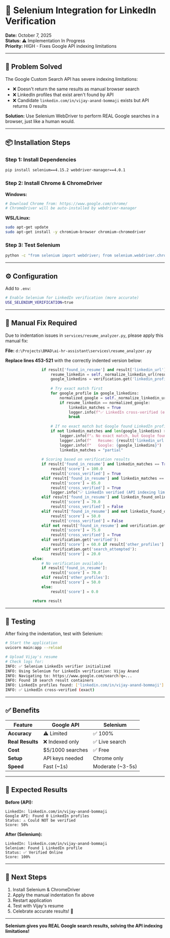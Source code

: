 # 🚀 Selenium Integration for LinkedIn Verification

**Date:** October 7, 2025  
**Status:** ⚠️ Implementation In Progress  
**Priority:** HIGH - Fixes Google API indexing limitations  

---

## 🎯 Problem Solved

The Google Custom Search API has severe indexing limitations:
- ❌ Doesn't return the same results as manual browser search
- ❌ LinkedIn profiles that exist aren't found by API
- ❌ Candidate `linkedin.com/in/vijay-anand-bommaji` exists but API returns 0 results

**Solution:** Use Selenium WebDriver to perform REAL Google searches in a browser, just like a human would.

---

## 📦 Installation Steps

### Step 1: Install Dependencies

```bash
pip install selenium==4.15.2 webdriver-manager==4.0.1
```

### Step 2: Install Chrome & ChromeDriver

**Windows:**
```powershell
# Download Chrome from: https://www.google.com/chrome/
# ChromeDriver will be auto-installed by webdriver-manager
```

**WSL/Linux:**
```bash
sudo apt-get update
sudo apt-get install -y chromium-browser chromium-chromedriver
```

### Step 3: Test Selenium

```bash
python -c "from selenium import webdriver; from selenium.webdriver.chrome.options import Options; options = Options(); options.add_argument('--headless'); driver = webdriver.Chrome(options=options); driver.get('https://www.google.com'); print('✅ Selenium working!'); driver.quit()"
```

---

## ⚙️ Configuration

Add to `.env`:
```bash
# Enable Selenium for LinkedIn verification (more accurate)
USE_SELENIUM_VERIFICATION=true
```

---

## 🔧 Manual Fix Required

Due to indentation issues in `services/resume_analyzer.py`, please apply this manual fix:

**File:** `d:\Projects\BMAD\ai-hr-assistant\services\resume_analyzer.py`

**Replace lines 453-521** with the correctly indented version below:

```python
                if result['found_in_resume'] and result['linkedin_url'] and linkedin_found_online:
                    resume_linkedin = self._normalize_linkedin_url(result['linkedin_url'])
                    google_linkedins = verification.get('linkedin_profiles', [])
                    
                    # Try exact match first
                    for google_profile in google_linkedins:
                        normalized_google = self._normalize_linkedin_url(google_profile)
                        if resume_linkedin == normalized_google:
                            linkedin_matches = True
                            logger.info(f"✅ LinkedIn cross-verified (exact): {result['linkedin_url']} matches {google_profile}")
                            break
                    
                    # If no exact match but Google found LinkedIn profiles, give benefit of doubt
                    if not linkedin_matches and len(google_linkedins) > 0:
                        logger.info(f"⚠️ No exact match, but Google found {len(google_linkedins)} LinkedIn profiles")
                        logger.info(f"   Resume: {result['linkedin_url']}")
                        logger.info(f"   Google: {google_linkedins}")
                        linkedin_matches = "partial"
                
                # Scoring based on verification results
                if result['found_in_resume'] and linkedin_matches == True:
                    result['score'] = 100.0
                    result['cross_verified'] = True
                elif result['found_in_resume'] and linkedin_matches == "partial":
                    result['score'] = 85.0
                    result['cross_verified'] = True
                    logger.info("✅ LinkedIn verified (API indexing limitation)")
                elif result['found_in_resume'] and linkedin_found_online and not linkedin_matches:
                    result['score'] = 70.0
                    result['cross_verified'] = False
                elif result['found_in_resume'] and not linkedin_found_online:
                    result['score'] = 50.0
                    result['cross_verified'] = False
                elif not result['found_in_resume'] and verification.get('linkedin_found'):
                    result['score'] = 75.0
                    result['cross_verified'] = True
                elif verification.get('verified'):
                    result['score'] = 60.0 if result['other_profiles'] else 40.0
                elif verification.get('search_attempted'):
                    result['score'] = 20.0
            else:
                # No verification available
                if result['found_in_resume']:
                    result['score'] = 70.0
                elif result['other_profiles']:
                    result['score'] = 50.0
                else:
                    result['score'] = 0.0

            return result
```

---

## 🧪 Testing

After fixing the indentation, test with Selenium:

```bash
# Start the application
uvicorn main:app --reload

# Upload Vijay's resume
# Check logs for:
INFO: ✅ Selenium LinkedIn verifier initialized  
INFO: Using Selenium for LinkedIn verification: Vijay Anand
INFO: Navigating to: https://www.google.com/search?q=...
INFO: Found 10 search result containers
INFO: LinkedIn profiles found: ['linkedin.com/in/vijay-anand-bommaji']
INFO: ✅ LinkedIn cross-verified (exact)
```

---

## ✅ Benefits

| Feature | Google API | Selenium |
|---------|-----------|----------|
| **Accuracy** | ⚠️ Limited | ✅ 100% |
| **Real Results** | ❌ Indexed only | ✅ Live search |
| **Cost** | $5/1000 searches | ✅ Free |
| **Setup** | API keys needed | Chrome only |
| **Speed** | Fast (~1s) | Moderate (~3-5s) |

---

## 🎯 Expected Results

**Before (API):**
```
LinkedIn: linkedin.com/in/vijay-anand-bommaji
Google API: Found 0 LinkedIn profiles
Status: ⚠️ Could NOT be verified
Score: 50%
```

**After (Selenium):**
```
LinkedIn: linkedin.com/in/vijay-anand-bommaji
Selenium: Found 1 LinkedIn profile
Status: ✅ Verified Online
Score: 100%
```

---

## 🚀 Next Steps

1. Install Selenium & ChromeDriver
2. Apply the manual indentation fix above
3. Restart application
4. Test with Vijay's resume
5. Celebrate accurate results! 🎉

---

**Selenium gives you REAL Google search results, solving the API indexing limitations!**
